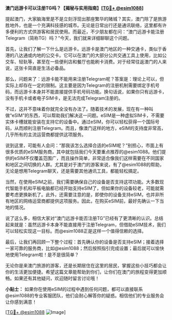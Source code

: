 **澳门远游卡可以注册TG吗？【揭秘与实用指南】[[TG💪+ @esim1088](https://t.me/s/esim1088)]**

提起澳门，大家脑海里是不是立刻浮现出那座繁华的赌城？其实，澳门除了是旅游胜地外，也是一个充满科技感的城市。无论是日常出行还是通讯联络，这里都有许多便利的方式供游客和居民使用。而最近，不少朋友都在问：“澳门远游卡能注册Telegram（简称TG）吗？”今天，我们就来详细聊聊这个问题。

首先，让我们了解一下什么是远游卡。远游卡是澳门地区的一种交通卡，类似于香港的八达通或内地的公交卡。它可以在澳门的大部分公共交通工具上使用，比如公交车、轻轨等，甚至在一些便利店和餐厅也能刷卡消费。对于经常往返澳门的人来说，这张卡简直是生活必备品。

那么，问题来了：远游卡能不能用来注册Telegram呢？答案是：理论上可以，但实际上却存在一定的限制。这主要是因为Telegram的注册机制需要绑定手机号码，而远游卡本身并不能直接提供手机号码功能。换句话说，如果你只有远游卡，没有手机卡或者电子SIM卡，是无法完成Telegram注册的。

不过，这并不意味着你就完全没有办法了。随着技术的发展，现在有一种叫做“eSIM”的东西，可以帮助我们解决这一问题。eSIM是一种虚拟SIM卡，不需要实体卡槽就能安装在支持它的设备中。通过eSIM，你可以轻松获得一个国际号码，从而顺利注册Telegram。而且，像澳门这样的地方，eSIM的支持度非常高，几乎所有的主流运营商都提供这项服务。

说到这里，可能有人会问：“那我该怎么选择合适的eSIM呢？”别担心，市面上有很多优质的eSIM服务商，其中就包括我们今天要重点推荐的@esim1088。他们提供的eSIM不仅覆盖范围广，而且操作简单，非常适合像我们这样需要在不同国家和地区之间切换的人群。尤其是对于澳门的游客来说，有了@esim1088的帮助，无论是想用Telegram聊天，还是需要其他通讯工具，都能轻松搞定。

当然，在使用eSIM之前，我们需要确保自己的设备是否支持这项功能。大多数现代智能手机和平板电脑都已经开始支持eSIM了，但如果你的设备较老，可能就需要考虑更换新机了。此外，还需要注意的是，即使你的设备支持eSIM，也并非所有地区的网络运营商都提供这项服务。因此，在购买eSIM前，最好先确认一下当地的情况。

说了这么多，相信大家对“澳门远游卡能否注册TG”已经有了更清晰的认识。总结起来就是：虽然远游卡本身不能直接用于注册Telegram，但借助eSIM技术，我们可以轻松实现这一目标。而@esim1088正是这样一个值得信赖的选择。

最后，让我们再回顾一下整个过程：首先确认你的设备是否支持eSIM；接着选择一家可靠的服务商，比如@esim1088；然后按照指引完成设置；最后就可以愉快地使用Telegram啦！是不是很简单？

无论你是来澳门旅游的游客，还是长期居住在这里的居民，掌握这些小技巧都会让你的生活更加便捷。希望这篇文章能帮助到你们，让你们在澳门的旅程变得更加顺畅。如果还有其他疑问，欢迎随时留言讨论哦！

**小贴士：** 如果你在使用eSIM的过程中遇到任何问题，都可以直接联系@esim1088的专业客服团队，他们会耐心解答你的疑惑。相信他们的专业服务会让你感到满意！

[[TG💪+ @esim1088](https://t.me/s/esim1088) ![Image](https://i.postimg.cc/4NQfJmqS/Snipaste-2025-05-13-00-14-12.png)]